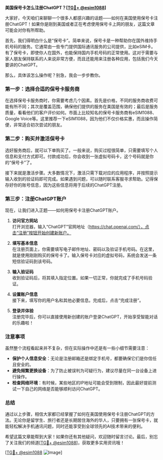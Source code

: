 **美国保号卡怎么注册ChatGPT？[[TG💪+ @esim1088](https://t.me/s/esim1088)]**

大家好，今天咱们来聊聊一个很多人都感兴趣的话题——如何在美国使用保号卡注册ChatGPT！如果你是刚到美国或者正在考虑使用保号卡上网的朋友，这篇文章可能会对你有所帮助。

首先，我们得明白什么是“保号卡”。简单来说，保号卡是一种帮助你在国外维持手机号码的服务。它通常由一些专门提供国际通讯服务的公司提供，比如eSIM卡。有了保号卡，即使你人在国外，也能保持国内手机号码的正常使用。这对于需要与家人朋友保持联系的人来说非常方便，而且还能用来注册各种应用，包括我们今天要讲的ChatGPT。

那么，具体该怎么操作呢？别急，我会一步步教你。

### 第一步：选择合适的保号卡服务商

在选择保号卡服务商时，你需要考虑几个因素。首先是价格，不同的服务商收费可能有所不同；其次是覆盖范围，确保他们提供的服务在美国是有效的；最后是服务质量，看看他们的客户评价如何。市面上比较知名的保号卡服务商有eSIM1088、Google Voice等。这里推荐一下eSIM1088，因为他们不仅价格实惠，而且操作简便，非常适合初次尝试的朋友。

### 第二步：购买并激活保号卡

选好服务商后，就可以下单购买了。一般来说，购买过程很简单，只需要填写个人信息和支付方式即可。付款成功后，你会收到一张虚拟号码卡，这个号码就是你的“保号卡”了。

接下来就是激活步骤。大多数情况下，激活只需下载对应的应用程序，并按照提示输入收到的验证码即可完成。如果遇到问题，可以随时联系客服寻求帮助。记得保存好你的账号信息，因为这些信息将用于后续的ChatGPT注册。

### 第三步：注册ChatGPT账户

现在，让我们进入正题——如何用保号卡注册ChatGPT账户。

1. **访问官方网站**  
   打开浏览器，输入“ChatGPT”官网地址（https://chat.openai.com/），点击“注册”按钮开始创建新账户。

2. **填写基本信息**  
   在注册页面上，你需要填写电子邮件地址、密码以及验证手机号码。在这里，就是使用刚刚购买的保号卡了。输入保号卡对应的虚拟号码，系统会发送一条短信验证码到该号码。

3. **输入验证码**  
   收到验证码后，将其填入指定位置。如果一切正常，你就完成了手机号码验证。

4. **设置账户信息**  
   接下来，填写你的用户名和其他必要信息。完成后，点击“完成注册”。

5. **登录并体验**  
   注册完毕后，你可以直接使用新创建的账户登录ChatGPT，开始享受智能对话的乐趣啦！

### 注意事项

虽然整个流程看起来并不复杂，但在实际操作中还是有一些小细节需要注意：

- **保护个人信息安全**：无论是注册邮箱还是绑定手机号，都要确保它们是你信任且安全的。
- **避免频繁更换设备**：为了防止被误判为可疑行为，建议尽量在同一台设备上进行操作。
- **检查网络环境**：有时候，某些地区的IP地址可能会受到限制，因此最好提前测试一下自己的网络是否能够顺利访问ChatGPT。

### 总结

通过以上步骤，相信大家都已经掌握了如何在美国使用保号卡注册ChatGPT的方法。无论你是留学生、旅行者还是长期居住海外的华人，只要拥有一张保号卡，就能轻松解决手机通讯问题，同时还能享受到全球领先的AI技术带来的便利。

希望这篇文章能帮到大家！如果你还有其他疑问，欢迎随时留言讨论。最后，别忘了关注我们的频道[[TG💪+ @esim1088](https://t.me/s/esim1088)]，获取更多实用资讯哦！

[[TG💪+ @esim1088](https://t.me/s/esim1088) ![Image](https://i.postimg.cc/4NQfJmqS/Snipaste-2025-05-13-00-14-12.png)]